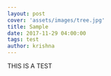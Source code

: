 ```yaml
---
layout: post
cover: 'assets/images/tree.jpg'
title: Sample
date: 2017-11-29 04:00:00
tags: test
author: krishna
---
```


<p>THIS IS A TEST</p>
